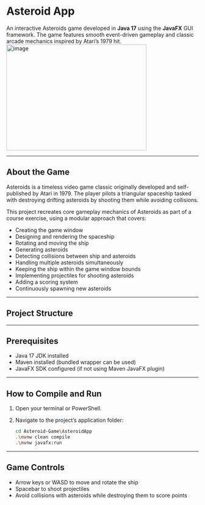 # Asteroid App

An interactive Asteroids game developed in **Java 17** using the **JavaFX** GUI framework. The game features smooth event-driven gameplay and classic arcade mechanics inspired by Atari’s 1979 hit.
<img width="367" height="278" alt="image" src="https://github.com/user-attachments/assets/3d7d569f-dd81-4d55-a2c5-3644ba8adbe5" />

---

## About the Game

Asteroids is a timeless video game classic originally developed and self-published by Atari in 1979. The player pilots a triangular spaceship tasked with destroying drifting asteroids by shooting them while avoiding collisions.

This project recreates core gameplay mechanics of Asteroids as part of a course exercise, using a modular approach that covers:

- Creating the game window  
- Designing and rendering the spaceship  
- Rotating and moving the ship  
- Generating asteroids  
- Detecting collisions between ship and asteroids  
- Handling multiple asteroids simultaneously  
- Keeping the ship within the game window bounds  
- Implementing projectiles for shooting asteroids  
- Adding a scoring system  
- Continuously spawning new asteroids  

---

## Project Structure

---

## Prerequisites

- Java 17 JDK installed  
- Maven installed (bundled wrapper can be used)  
- JavaFX SDK configured (if not using Maven JavaFX plugin)  

---

## How to Compile and Run

1. Open your terminal or PowerShell.  
2. Navigate to the project’s application folder:

   ```bash
   cd Asteroid-Game\AsteroidApp
   .\mvnw clean compile
   .\mvnw javafx:run

---

## Game Controls

- Arrow keys or WASD to move and rotate the ship
- Spacebar to shoot projectiles
- Avoid collisions with asteroids while destroying them to score points
